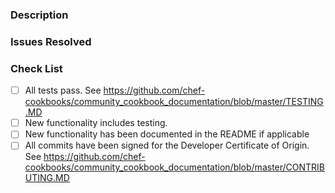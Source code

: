 <!--- Provide a short summary of your changes in the Title above -->

### Description
<!--- Describe what this change achieves -->

### Issues Resolved
<!--- List any existing issues this PR resolves -->

### Check List

- [ ] All tests pass. See <https://github.com/chef-cookbooks/community_cookbook_documentation/blob/master/TESTING.MD>
- [ ] New functionality includes testing.
- [ ] New functionality has been documented in the README if applicable
- [ ] All commits have been signed for the Developer Certificate of Origin. See <https://github.com/chef-cookbooks/community_cookbook_documentation/blob/master/CONTRIBUTING.MD>
